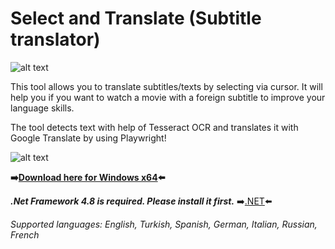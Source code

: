# Select and Translate (Subtitle translator)
![alt text](https://streamviewerbot.com/SelectAndTranslate/selectAndTranslate_ui.png)

This tool allows you to translate subtitles/texts by selecting via cursor. It will help you if you want to watch a movie with a foreign subtitle to improve your language skills.

The tool detects text with help of Tesseract OCR and translates it with Google Translate by using Playwright!

![alt text](https://streamviewerbot.com/SelectAndTranslate/selection.png) 


**➡️[Download here for Windows x64](https://streamviewerbot.com/SelectAndTranslate/Select_And_Translate.zip)⬅️**

***.Net Framework 4.8 is required. Please install it first.*** ➡️[.NET](https://streamviewerbot.com/SelectAndTranslate/ndp48-web.exe)⬅️

*Supported languages: English, Turkish, Spanish, German, Italian, Russian, French*
